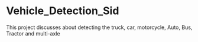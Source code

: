 # Vehicle_Detection_Sid
This project discusses about detecting the truck, car, motorcycle, Auto, Bus, Tractor and multi-axle
